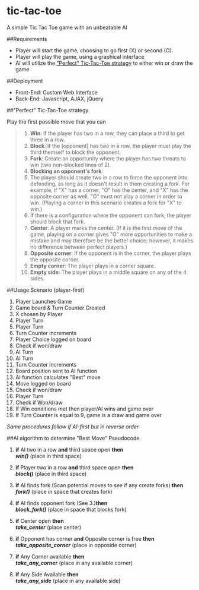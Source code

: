 tic-tac-toe
===========

A simple Tic Tac Toe game with an unbeatable AI

##Requirements

* Player will start the game, choosing to go first (X) or second (O).
* Player will play the game, using a graphical interface
* AI will utilize the ["Perfect" Tic-Tac-Toe strategy](http://en.wikipedia.org/wiki/Tic-tac-toe#Strategy) to either win or draw the game

##Deployment

+ Front-End: Custom Web Interface
+ Back-End: Javascript, AJAX, jQuery

##"Perfect" Tic-Tac-Toe strategy

Play the first possible move that you can

>1. **Win**: If the player has two in a row, they can place a third to get three in a row.
>2. **Block**: If the [opponent] has two in a row, the player must play the third themself to block the opponent.
>3. **Fork**: Create an opportunity where the player has two threats to win (two non-blocked lines of 2).
>4. **Blocking an opponent's fork**:
>  1. The player should create two in a row to force the opponent into defending, as long as it doesn't result in them creating a fork. For example, if "X" has a corner, "O" has the center, and "X" has the opposite corner as well, "O" must not play a corner in order to win. (Playing a corner in this scenario creates a fork for "X" to win.)
>  2. If there is a configuration where the opponent can fork, the player should block that fork.
>5. **Center**: A player marks the center. (If it is the first move of the game, playing on a corner gives "O" more opportunities to make a mistake and may therefore be the better choice; however, it makes no difference between perfect players.)
>6. **Opposite corner**: If the opponent is in the corner, the player plays the opposite corner.
>7. **Empty corner**: The player plays in a corner square.
>8. **Empty side**: The player plays in a middle square on any of the 4 sides.

##Usage Scenario (player-first)

1. Player Launches Game
  1. Game board & Turn Counter Created
  2. X chosen by Player
  3. Player Turn
2. Player Turn
  1. Turn Counter increments
  2. Player Choice logged on board
  3. Check if won/draw
  4. AI Turn
3. AI Turn
  2. Turn Counter increments
  3. Board position sent to AI function
  4. AI function calculates "Best" move
  5. Move logged on board
  6. Check if won/draw
  7. Player Turn
4. Check if Won/draw
  1. If Win conditions met then player/AI wins and game over
  2. If Turn Counter is equal to 9, game is a draw and game over


*Same procedures follow if AI-first but in reverse order*

##AI algorithm to determine "Best Move" Pseudocode

1. **if** AI two in a row **and** third space open **then**  
  ***win()*** (place in third space)

2. **if** Player two in a row **and** third space open **then**  
  ***block()*** (place in third space)

3. **if** AI finds fork (Scan potential moves to see if any create forks) **then**  
  ***fork()*** (place in space that creates fork)

4. **if** AI finds opponent fork (See 3.)**then**  
  ***block_fork()*** (place in space that blocks fork)

5. **if** Center open **then**  
  ***take_center*** (place center)

6. **if** Opponent has corner **and** Opposite corner is free **then**  
  ***take_opposite_corner*** (place in opposide corner)

7. **if** Any Corner available **then**  
  ***take_any_corner*** (place in any available corner)

8. **if** Any Side Available **then**  
  ***take_any_side*** (place in any available side)
  
  
  
